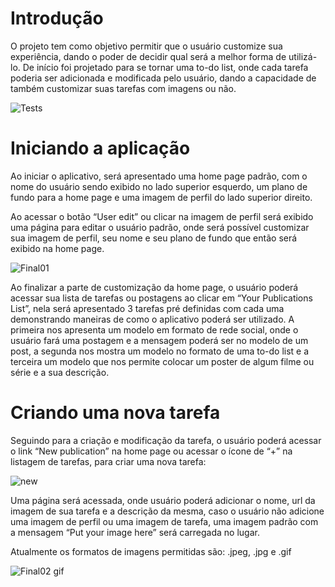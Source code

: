 <h1>Introdução</h1>

O projeto tem como objetivo permitir que o usuário customize sua experiência, dando o poder de decidir qual será a melhor forma de utilizá-lo. De início foi projetado para se tornar uma to-do list, onde cada tarefa poderia ser adicionada e modificada pelo usuário, dando a capacidade de também customizar suas tarefas com imagens ou não.

 ![Tests](https://github.com/Luks-Borges/ToDo-Project/actions/workflows/ruby.yml/badge.svg)
<h1>Iniciando a aplicação</h1> 

Ao iniciar o aplicativo, será apresentado uma home page padrão, com o nome do usuário sendo exibido no lado superior esquerdo, um plano de fundo para a home page e uma imagem de perfil do lado superior direito.

Ao acessar o botão “User edit” ou clicar na imagem de perfil será exibido uma página para editar o usuário padrão, onde será possível customizar sua imagem de perfil, seu nome e seu plano de fundo que então será exibido na home page.

![Final01](https://github.com/Luks-Borges/ToDo-Project/assets/142835982/2e80a48c-0f17-461f-914e-326ae96e7b0b)

Ao finalizar a parte de customização da home page, o usuário poderá acessar sua lista de tarefas ou postagens ao clicar em “Your Publications List”, nela será apresentado 3 tarefas pré definidas com cada uma demonstrando maneiras de como o aplicativo poderá ser utilizado.
A primeira nos apresenta um modelo em formato de rede social, onde o usuário fará uma postagem e a mensagem poderá ser no modelo de um post, a segunda nos mostra um modelo no formato de uma to-do list e a terceira um modelo que nos permite colocar um poster de algum filme ou série e a sua descrição.

<h1>Criando uma nova tarefa</h1>
Seguindo para a criação e modificação da tarefa, o usuário poderá acessar o link “New publication” na home page ou acessar o ícone de “+” na listagem de tarefas, para criar uma nova tarefa:

![new](https://github.com/Luks-Borges/ToDo-Project/assets/142835982/e12894aa-3cf2-4b94-909d-4f024f1d798e)

Uma página será acessada, onde usuário poderá adicionar o nome, url da imagem de sua tarefa e a descrição da mesma, caso o usuário não adicione uma imagem de perfil ou uma imagem de tarefa, uma imagem padrão com a mensagem “Put your image here” será carregada no lugar.

Atualmente os formatos de imagens permitidas são: .jpeg, .jpg e .gif

![Final02 gif](https://github.com/Luks-Borges/ToDo-Project/assets/142835982/af4ee461-d7ca-42a7-81c2-568a0af49f02)






